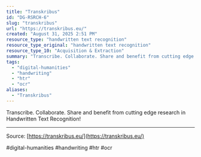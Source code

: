 ```yaml
---
title: "Transkribus"
id: "DG-RSRCH-6"
slug: "transkribus"
url: "https://transkribus.eu/"
created: "August 31, 2025 2:51 PM"
resource_type: "handwritten text recognition"
resource_type_original: "handwritten text recognition"
resource_type_10: "Acquisition & Extraction"
summary: "Transcribe. Collaborate. Share and benefit from cutting edge research in Handwritten Text Recognition!"
tags:
  - "digital-humanities"
  - "handwriting"
  - "htr"
  - "ocr"
aliases:
  - "Transkribus"
---
```


Transcribe. Collaborate. Share and benefit from cutting edge research in Handwritten Text Recognition!

---

Source: [https://transkribus.eu/](https://transkribus.eu/)

#digital-humanities #handwriting #htr #ocr

